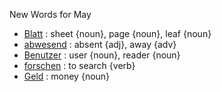  New Words for May

- [Blatt](http://www.dict.cc/?s=Blatt) : sheet {noun}, page {noun}, leaf {noun}
- [abwesend](http://www.dict.cc/?s=abwesend) : absent {adj}, away {adv}
- [Benutzer](http://www.dict.cc/?s=Benutzer) : user {noun}, reader {noun}
- [forschen](http://www.dict.cc/?s=forschen) : to search {verb}
- [Geld](http://www.dict.cc/?s=Geld) : money {noun}
